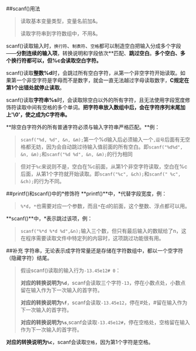 ##scanf()用法
> 读取基本变量类型，变量名前加&。
> 
> 读取字符串到字符数组中，不用&。

scanf()读取输入时，`换行符`、`制表符`、`空格`都可以制造空白把输入分成多个字段——**分割连续的输入项**，转换说明和字段依次**匹配、**跳过空白**。**多个空白、多个换行符都可以，但%c会读取空白字符。**

scanf()读取**整数%d**时，会跳过所有空白字符，从第一个非空字符开始读取。如果第一个非空字符是字母而不是数字，就会一直无法越过字母读取数字，**C规定在第1个出错处就停止读取**。

scanf()读取**字符串%s**时，会读取除空白以外的所有字符，且无法使用字段宽度修饰符读取中间有空格的多个单词。**把字符串放入数组中后，会在字符序列末尾加上'\0'，使之成为C字符串。**

**除空白字符外的所有普通字符必须与输入字符串严格匹配。**例：
>`scanf("%d, %d", &n, &m);`第一个%d输入后必须输入一个`,逗号`后面有无空格都无妨，因为会自动跳过待输入值前面的所有空白。即`scanf("%d%d", &n, &m);`和`scanf("%d %d", &n, &m);`的行为相同

>但对于`%c`来说则不是，空白在%c前面，从第1个非空字符读取，空白在%c后面，从第1个字符就开始读取。即`scanf("%c", &ch);`和`scanf(" %c", &ch);`的行为不同。

##printf()和scanf()中的*修饰符
**printf()**中，*代替字段宽度，例：
>`%*d`，`*`也需要对应一个参数，而且`*`在`d`的前面，这个整数、浮点都可以用。

**scanf()**中，*表示跳过该项，例：
>`scanf("%*d %*d %d",&n);`输入三个数，但只有最后输入的数赋给了n，这在程序需要读取文件中特定列的内容时，这项跳过功能很有用。

##补充
字符串，无论表示成字符常量还是存储在字符数组中，都以一个空字符（隐藏字符）结尾。
>假设scanf()读取的输入行为`-13.45e12# 0`：
>
>**对应的转换说明为`%d`**，scanf会读取三个字符`-13`，停在小数点处，小数点留在输入作为下一次输入的首字符。
>
>**对应的转换说明为`%f`**，scanf会读取`-13.45e12`，停在#处，#留在输入作为下一次输入的首字符。
>
>**对应的转换说明为`%s`**,scanf会读取`-13.45e12#`，停在空格处，空格留在输入作为下一次输入的首字符。
>
**对应的转换说明为`%c`**，scanf会读取`空格`，因为第1个字符是空格。